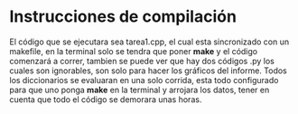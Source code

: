 # Instrucciones de compilación 

El código que se ejecutara sea tarea1.cpp, el cual esta sincronizado con un makefile, en la terminal solo se tendra que poner **make** y el código comenzará a correr, tambien se puede ver que hay dos códigos .py los cuales son ignorables, son solo para hacer los gráficos del informe. Todos los diccionarios se evaluaran en una solo corrida, esta todo configurado para que uno ponga **make** en la terminal y arrojara los datos, tener en cuenta que todo el código se demorara unas horas.
